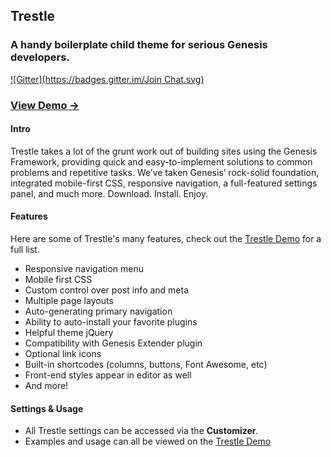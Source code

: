 Trestle
---------------------

### A handy boilerplate child theme for serious Genesis developers.
[![Gitter](https://badges.gitter.im/Join Chat.svg)](https://gitter.im/MickeyKay/trestle?utm_source=badge&utm_medium=badge&utm_campaign=pr-badge&utm_content=badge)

### [View Demo &rarr;](http://demo.mightyminnow.com/theme/trestle/)

#### Intro
Trestle takes a lot of the grunt work out of building sites using the Genesis Framework, providing quick and easy-to-implement solutions to common problems and repetitive tasks. We’ve taken Genesis’ rock-solid foundation, integrated mobile-first CSS, responsive navigation, a full-featured settings panel, and much more. Download. Install. Enjoy.

#### Features
Here are some of Trestle's many features, check out the [Trestle Demo](http://demo.mightyminnow.com/theme/trestle/) for a full list.
* Responsive navigation menu
* Mobile first CSS
* Custom control over post info and meta
* Multiple page layouts
* Auto-generating primary navigation
* Ability to auto-install your favorite plugins
* Helpful theme jQuery
* Compatibility with Genesis Extender plugin
* Optional link icons
* Built-in shortcodes (columns, buttons, Font Awesome, etc)
* Front-end styles appear in editor as well
* And more!

#### Settings & Usage
* All Trestle settings can be accessed via the **Customizer**.
* Examples and usage can all be viewed on the [Trestle Demo](http://demo.mightyminnow.com/theme/trestle/)
